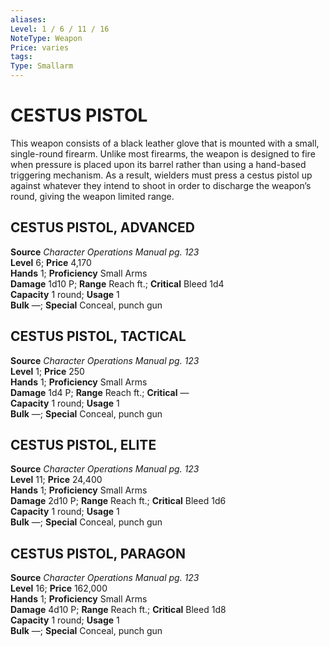 ```yaml
---
aliases: 
Level: 1 / 6 / 11 / 16
NoteType: Weapon
Price: varies
tags: 
Type: Smallarm
---
```

# CESTUS PISTOL
This weapon consists of a black leather glove that is mounted with a small, single-round firearm. Unlike most firearms, the weapon is designed to fire when pressure is placed upon its barrel rather than using a hand-based triggering mechanism. As a result, wielders must press a cestus pistol up against whatever they intend to shoot in order to discharge the weapon’s round, giving the weapon limited range.  

##  CESTUS PISTOL, ADVANCED

**Source** _Character Operations Manual pg. 123_  
**Level** 6; **Price** 4,170  
**Hands** 1; **Proficiency** Small Arms  
**Damage** 1d10 P; **Range** Reach ft.; **Critical** Bleed 1d4  
**Capacity** 1 round; **Usage** 1  
**Bulk** —; **Special** Conceal, punch gun

##  CESTUS PISTOL, TACTICAL

**Source** _Character Operations Manual pg. 123_  
**Level** 1; **Price** 250  
**Hands** 1; **Proficiency** Small Arms  
**Damage** 1d4 P; **Range** Reach ft.; **Critical** —  
**Capacity** 1 round; **Usage** 1  
**Bulk** —; **Special** Conceal, punch gun

##  CESTUS PISTOL, ELITE

**Source** _Character Operations Manual pg. 123_  
**Level** 11; **Price** 24,400  
**Hands** 1; **Proficiency** Small Arms  
**Damage** 2d10 P; **Range** Reach ft.; **Critical** Bleed 1d6  
**Capacity** 1 round; **Usage** 1  
**Bulk** —; **Special** Conceal, punch gun

##  CESTUS PISTOL, PARAGON

**Source** _Character Operations Manual pg. 123_  
**Level** 16; **Price** 162,000  
**Hands** 1; **Proficiency** Small Arms  
**Damage** 4d10 P; **Range** Reach ft.; **Critical** Bleed 1d8  
**Capacity** 1 round; **Usage** 1  
**Bulk** —; **Special** Conceal, punch gun